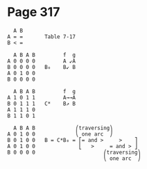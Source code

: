 # Page 317

      A B
    A = =       Table 7-17
    B < =

      A B A B         f  g
    A 0 0 0 0         A ↙A
    B 0 0 0 0   B₀    B↙ B
    A 0 1 0 0
    B 0 0 0 0

      A B A B         f  g
    A 1 0 1 1         A→→A
    B 0 1 1 1   C*    B↗ B
    A 1 1 1 0
    B 1 1 0 1

      A B A B             ⎛traversing⎞
    A 0 1 0 0             ⎝ one arc  ⎠
    B 0 1 0 0   B = C*B₀ = ⎡= and >     >    ⎤
    A 0 1 0 0              ⎣   >     = and > ⎦
    B 0 0 0 0                      ⎛traversing⎞
                                   ⎝ one arc  ⎠
